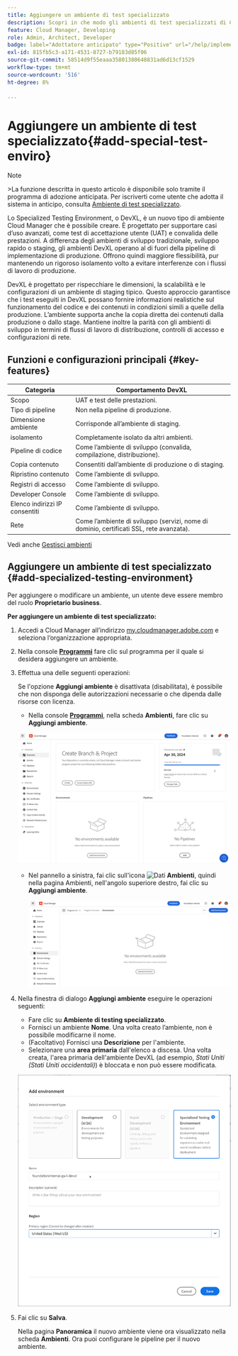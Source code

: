 ```yaml
---
title: Aggiungere un ambiente di test specializzato
description: Scopri in che modo gli ambienti di test specializzati di Cloud Manager forniscono uno spazio dedicato per convalidare le funzioni in condizioni prossime alla produzione, ideali per i test di stress e i controlli avanzati di pre-distribuzione.
feature: Cloud Manager, Developing
role: Admin, Architect, Developer
badge: label="Adottatore anticipato" type="Positive" url="/help/implementing/cloud-manager/release-notes/current.md#gitlab-bitbucket"
exl-id: 815fb5c3-a171-4531-8727-b79183d85f06
source-git-commit: 58514d9f55eaaa35801380648831ad6d13cf1529
workflow-type: tm+mt
source-wordcount: '516'
ht-degree: 8%

---
```


# Aggiungere un ambiente di test specializzato{#add-special-test-enviro}

>[!NOTE]
>
>&#x200B;>La funzione descritta in questo articolo è disponibile solo tramite il programma di adozione anticipata. Per iscriverti come utente che adotta il sistema in anticipo, consulta [Ambiente di test specializzato](/help/implementing/cloud-manager/release-notes/current.md#specialized-test-environment).

Lo Specialized Testing Environment, o DevXL, è un nuovo tipo di ambiente Cloud Manager che è possibile creare. È progettato per supportare casi d’uso avanzati, come test di accettazione utente (UAT) e convalida delle prestazioni. A differenza degli ambienti di sviluppo tradizionale, sviluppo rapido o staging, gli ambienti DevXL operano al di fuori della pipeline di implementazione di produzione. Offrono quindi maggiore flessibilità, pur mantenendo un rigoroso isolamento volto a evitare interferenze con i flussi di lavoro di produzione.

DevXL è progettato per rispecchiare le dimensioni, la scalabilità e le configurazioni di un ambiente di staging tipico. Questo approccio garantisce che i test eseguiti in DevXL possano fornire informazioni realistiche sul funzionamento del codice e dei contenuti in condizioni simili a quelle della produzione. L’ambiente supporta anche la copia diretta dei contenuti dalla produzione o dallo stage. Mantiene inoltre la parità con gli ambienti di sviluppo in termini di flussi di lavoro di distribuzione, controlli di accesso e configurazioni di rete.

## Funzioni e configurazioni principali {#key-features}

| Categoria | Comportamento DevXL |
| --- | --- |
| Scopo | UAT e test delle prestazioni. |
| Tipo di pipeline | Non nella pipeline di produzione. |
| Dimensione ambiente | Corrisponde all’ambiente di staging. |
| isolamento | Completamente isolato da altri ambienti. |
| Pipeline di codice | Come l’ambiente di sviluppo (convalida, compilazione, distribuzione). |
| Copia contenuto | Consentiti dall’ambiente di produzione o di staging. |
| Ripristino contenuto | Come l’ambiente di sviluppo. |
| Registri di accesso | Come l’ambiente di sviluppo. |
| Developer Console | Come l’ambiente di sviluppo. |
| Elenco indirizzi IP consentiti | Come l’ambiente di sviluppo. |
| Rete | Come l’ambiente di sviluppo (servizi, nome di dominio, certificati SSL, rete avanzata). |

Vedi anche [Gestisci ambienti](/help/implementing/cloud-manager/manage-environments.md)

## Aggiungere un ambiente di test specializzato {#add-specialized-testing-environment}

Per aggiungere o modificare un ambiente, un utente deve essere membro del ruolo **Proprietario business**.

**Per aggiungere un ambiente di test specializzato:**

1. Accedi a Cloud Manager all’indirizzo [my.cloudmanager.adobe.com](https://my.cloudmanager.adobe.com/) e seleziona l’organizzazione appropriata.

1. Nella console **[Programmi](/help/implementing/cloud-manager/navigation.md#my-programs)** fare clic sul programma per il quale si desidera aggiungere un ambiente.

1. Effettua una delle seguenti operazioni:

   Se l&#39;opzione **Aggiungi ambiente** è disattivata (disabilitata), è possibile che non disponga delle autorizzazioni necessarie o che dipenda dalle risorse con licenza.

   * Nella console **[Programmi](/help/implementing/cloud-manager/navigation.md#my-programs)**, nella scheda **Ambienti**, fare clic su **Aggiungi ambiente**.

   ![Scheda Ambienti](assets/no-environments.png)

   * Nel pannello a sinistra, fai clic sull&#39;icona ![Dati](https://spectrum.adobe.com/static/icons/workflow_18/Smock_Data_18_N.svg) **Ambienti**, quindi nella pagina Ambienti, nell&#39;angolo superiore destro, fai clic su **Aggiungi ambiente**.

     ![Scheda Ambienti](assets/environments-tab.png)

1. Nella finestra di dialogo **Aggiungi ambiente** eseguire le operazioni seguenti:

   * Fare clic su **Ambiente di testing specializzato**.
   * Fornisci un ambiente **Nome**. Una volta creato l’ambiente, non è possibile modificarne il nome.
   * (Facoltativo) Fornisci una **Descrizione** per l&#39;ambiente.
   * Selezionare una **area primaria** dall&#39;elenco a discesa. Una volta creata, l&#39;area primaria dell&#39;ambiente DevXL (ad esempio, *Stati Uniti (Stati Uniti occidentali)*) è bloccata e non può essere modificata.

   ![Finestra di dialogo Aggiungi ambiente con il pulsante di opzione Ambiente di test specializzato selezionato](assets/specialized-test-environment.png)

1. Fai clic su **Salva**.

   Nella pagina **Panoramica** il nuovo ambiente viene ora visualizzato nella scheda **Ambienti**. Ora puoi configurare le pipeline per il nuovo ambiente.
